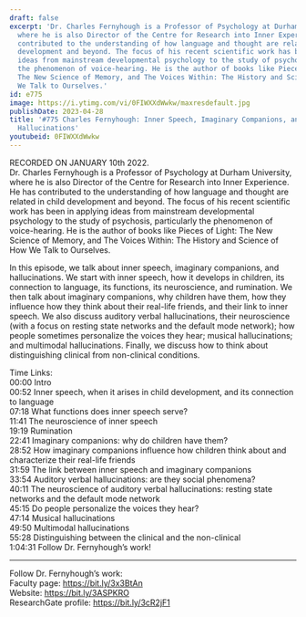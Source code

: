 ```yaml
---
draft: false
excerpt: 'Dr. Charles Fernyhough is a Professor of Psychology at Durham University,
  where he is also Director of the Centre for Research into Inner Experience. He has
  contributed to the understanding of how language and thought are related in child
  development and beyond. The focus of his recent scientific work has been in applying
  ideas from mainstream developmental psychology to the study of psychosis, particularly
  the phenomenon of voice-hearing. He is the author of books like Pieces of Light:
  The New Science of Memory, and The Voices Within: The History and Science of How
  We Talk to Ourselves.'
id: e775
image: https://i.ytimg.com/vi/0FIWXXdWwkw/maxresdefault.jpg
publishDate: 2023-04-28
title: '#775 Charles Fernyhough: Inner Speech, Imaginary Companions, and Auditory
  Hallucinations'
youtubeid: 0FIWXXdWwkw
---
```

RECORDED ON JANUARY 10th 2022.  
Dr. Charles Fernyhough is a Professor of Psychology at Durham University, where he is also Director of the Centre for Research into Inner Experience. He has contributed to the understanding of how language and thought are related in child development and beyond. The focus of his recent scientific work has been in applying ideas from mainstream developmental psychology to the study of psychosis, particularly the phenomenon of voice-hearing. He is the author of books like Pieces of Light: The New Science of Memory, and The Voices Within: The History and Science of How We Talk to Ourselves.

In this episode, we talk about inner speech, imaginary companions, and hallucinations. We start with inner speech, how it develops in children, its connection to language, its functions, its neuroscience, and rumination. We then talk about imaginary companions, why children have them, how they influence how they think about their real-life friends, and their link to inner speech. We also discuss auditory verbal hallucinations, their neuroscience (with a focus on resting state networks and the default mode network); how people sometimes personalize the voices they hear; musical hallucinations; and multimodal hallucinations. Finally, we discuss how to think about distinguishing clinical from non-clinical conditions.

Time Links:  
00:00 Intro  
00:52  Inner speech, when it arises in child development, and its connection to language  
07:18  What functions does inner speech serve?  
11:41  The neuroscience of inner speech  
19:19  Rumination  
22:41  Imaginary companions: why do children have them?  
28:52  How imaginary companions influence how children think about and characterize their real-life friends  
31:59  The link between inner speech and imaginary companions  
33:54  Auditory verbal hallucinations: are they social phenomena?  
40:11  The neuroscience of auditory verbal hallucinations: resting state networks and the default mode network  
45:15  Do people personalize the voices they hear?  
47:14  Musical hallucinations  
49:50  Multimodal hallucinations  
55:28  Distinguishing between the clinical and the non-clinical  
1:04:31  Follow Dr. Fernyhough’s work!

---

Follow Dr. Fernyhough’s work:  
Faculty page: https://bit.ly/3x3BtAn  
Website: https://bit.ly/3ASPKRO  
ResearchGate profile: https://bit.ly/3cR2jF1
